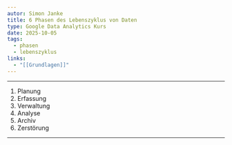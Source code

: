 ```yaml
---
autor: Simon Janke
title: 6 Phasen des Lebenszyklus von Daten
type: Google Data Analytics Kurs
date: 2025-10-05
tags:
  - phasen
  - lebenszyklus
links:
  - "[[Grundlagen]]"
---
```

---

1. Planung
2. Erfassung
3. Verwaltung
4. Analyse
5. Archiv
6. Zerstörung

---
